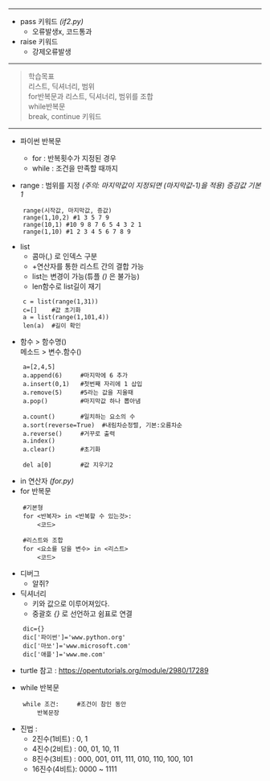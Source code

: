 # 
***
* pass 키워드 *(if2.py)*
    + 오류발생x, 코드통과
* raise 키워드
    + 강제오류발생
***
> 학습목표  
> 리스트, 딕셔너리, 범위  
> for반복문과 리스트, 딕셔너리, 범위를 조합  
> while반복문  
> break, continue 키워드  
***
* 파이썬 반복문
    + for   : 반복횟수가 지정된 경우
    + while : 조건을 만족할 때까지

* range : 범위를 지정 *(주의: 마지막값이 지정되면 (마지막값-1)을 적용) 증감값 기본 1*
~~~
    range(시작값, 마지막값, 증값)
    range(1,10,2) #1 3 5 7 9
    range(10,1) #10 9 8 7 6 5 4 3 2 1
    range(1,10) #1 2 3 4 5 6 7 8 9
~~~

* list
    + 콤마(,) 로 인덱스 구분
    + +연산자를 통한 리스트 간의 결합 가능
    + list는 변경이 가능(튜플 _()_ 은 불가능)
    + len함수로 list길이 재기
~~~
    c = list(range(1,31))
    c=[]    #값 초기화
    a = list(range(1,101,4))
    len(a)  #길이 확인
~~~
* 함수 > 함수명()  
메소드 > 변수.함수()
~~~
    a=[2,4,5]
    a.append(6)     #마지막에 6 추가
    a.insert(0,1)   #첫번째 자리에 1 삽입
    a.remove(5)     #5라는 값을 지울때
    a.pop()         #마지막값 하나 뽑아냄

    a.count()       #일치하는 요소의 수
    a.sort(reverse=True)  #내림차순정렬, 기본:오름차순
    a.reverse()     #거꾸로 출력 
    a.index()
    a.clear()       #초기화
    
    del a[0]        #값 지우기2
~~~
* in 연산자 *(for.py)*
* for 반복문
~~~
    #기본형
    for <반복자> in <반복할 수 있는것>:
        <코드>

    #리스트와 조합
    for <요소를 담을 변수> in <리스트>
        <코드>
~~~
* 디버그
    + 알쥐? 
* 딕셔너리
    + 키와 값으로 이루어져있다.
    + 중괄호 *{}* 로 선언하고 쉼표로 연결
~~~
    dic={}
    dic['파이썬']='www.python.org'
    dic['마쏘']='www.microsoft.com'
    dic['애플']='www.me.com'
~~~

* turtle 참고 : <https://opentutorials.org/module/2980/17289>

* while 반복문
~~~
    while 조건:     #조건이 참인 동안
        반복문장
~~~
* 진법 :
    + 2진수(1비트) : 0, 1 
    + 4진수(2비트) : 00, 01, 10, 11
    + 8진수(3비트) : 000, 001, 011, 111, 010, 110, 100, 101
    + 16진수(4비트): 0000 ~ 1111
